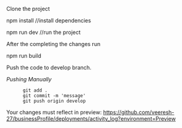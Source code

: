 Clone the project

npm install //install dependencies

npm run dev //run the project

After the completing the changes run

npm run build

Push the code to develop branch.

*Pushing Manually*

          git add .
          git commit -m 'message'
          git push origin develop

Your changes must reflect in preview: https://github.com/veeresh-27/businessProfile/deployments/activity_log?environment=Preview
